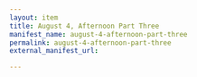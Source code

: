 ```yaml
---
layout: item
title: August 4, Afternoon Part Three
manifest_name: august-4-afternoon-part-three
permalink: august-4-afternoon-part-three
external_manifest_url: 

---
```

<!-- Add an essay or interpretive material below this line,
using HTML or markdown.  Do not modify this file above this line -->

